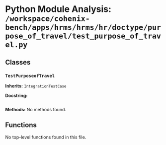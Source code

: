 # Python Module Analysis: `/workspace/cohenix-bench/apps/hrms/hrms/hr/doctype/purpose_of_travel/test_purpose_of_travel.py`

## Classes

### `TestPurposeofTravel`
**Inherits:** `IntegrationTestCase`


**Docstring:**
```

```

**Methods:**
No methods found.




## Functions

No top-level functions found in this file.
